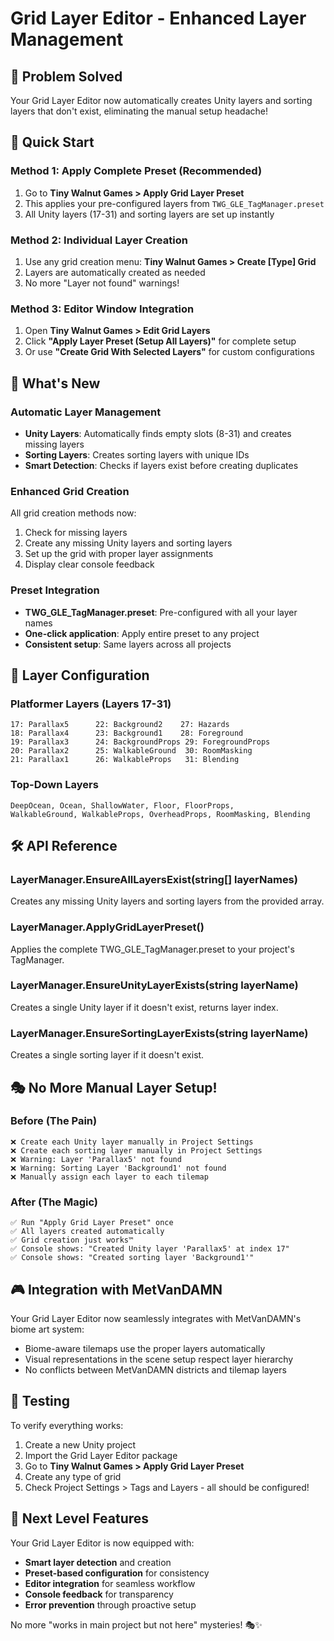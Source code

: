 # Grid Layer Editor - Enhanced Layer Management

## 🎯 Problem Solved
Your Grid Layer Editor now automatically creates Unity layers and sorting layers that don't exist, eliminating the manual setup headache!

## 🚀 Quick Start

### Method 1: Apply Complete Preset (Recommended)
1. Go to **Tiny Walnut Games > Apply Grid Layer Preset**
2. This applies your pre-configured layers from `TWG_GLE_TagManager.preset`
3. All Unity layers (17-31) and sorting layers are set up instantly

### Method 2: Individual Layer Creation
1. Use any grid creation menu: **Tiny Walnut Games > Create [Type] Grid**
2. Layers are automatically created as needed
3. No more "Layer not found" warnings!

### Method 3: Editor Window Integration
1. Open **Tiny Walnut Games > Edit Grid Layers**
2. Click **"Apply Layer Preset (Setup All Layers)"** for complete setup
3. Or use **"Create Grid With Selected Layers"** for custom configurations

## 🔧 What's New

### Automatic Layer Management
- **Unity Layers**: Automatically finds empty slots (8-31) and creates missing layers
- **Sorting Layers**: Creates sorting layers with unique IDs
- **Smart Detection**: Checks if layers exist before creating duplicates

### Enhanced Grid Creation
All grid creation methods now:
1. Check for missing layers
2. Create any missing Unity layers and sorting layers
3. Set up the grid with proper layer assignments
4. Display clear console feedback

### Preset Integration
- **TWG_GLE_TagManager.preset**: Pre-configured with all your layer names
- **One-click application**: Apply entire preset to any project
- **Consistent setup**: Same layers across all projects

## 🎨 Layer Configuration

### Platformer Layers (Layers 17-31)
```
17: Parallax5      22: Background2    27: Hazards
18: Parallax4      23: Background1    28: Foreground
19: Parallax3      24: BackgroundProps 29: ForegroundProps
20: Parallax2      25: WalkableGround  30: RoomMasking
21: Parallax1      26: WalkableProps   31: Blending
```

### Top-Down Layers
```
DeepOcean, Ocean, ShallowWater, Floor, FloorProps,
WalkableGround, WalkableProps, OverheadProps, RoomMasking, Blending
```

## 🛠️ API Reference

### LayerManager.EnsureAllLayersExist(string[] layerNames)
Creates any missing Unity layers and sorting layers from the provided array.

### LayerManager.ApplyGridLayerPreset()
Applies the complete TWG_GLE_TagManager.preset to your project's TagManager.

### LayerManager.EnsureUnityLayerExists(string layerName)
Creates a single Unity layer if it doesn't exist, returns layer index.

### LayerManager.EnsureSortingLayerExists(string layerName)
Creates a single sorting layer if it doesn't exist.

## 🎭 No More Manual Layer Setup!

### Before (The Pain)
```
❌ Create each Unity layer manually in Project Settings
❌ Create each sorting layer manually in Project Settings
❌ Warning: Layer 'Parallax5' not found
❌ Warning: Sorting Layer 'Background1' not found
❌ Manually assign each layer to each tilemap
```

### After (The Magic)
```
✅ Run "Apply Grid Layer Preset" once
✅ All layers created automatically
✅ Grid creation just works™
✅ Console shows: "Created Unity layer 'Parallax5' at index 17"
✅ Console shows: "Created sorting layer 'Background1'"
```

## 🎮 Integration with MetVanDAMN

Your Grid Layer Editor now seamlessly integrates with MetVanDAMN's biome art system:
- Biome-aware tilemaps use the proper layers automatically
- Visual representations in the scene setup respect layer hierarchy
- No conflicts between MetVanDAMN districts and tilemap layers

## 🧪 Testing

To verify everything works:
1. Create a new Unity project
2. Import the Grid Layer Editor package
3. Go to **Tiny Walnut Games > Apply Grid Layer Preset**
4. Create any type of grid
5. Check Project Settings > Tags and Layers - all should be configured!

## 🎯 Next Level Features

Your Grid Layer Editor is now equipped with:
- **Smart layer detection** and creation
- **Preset-based configuration** for consistency
- **Editor integration** for seamless workflow
- **Console feedback** for transparency
- **Error prevention** through proactive setup

No more "works in main project but not here" mysteries! 🎭✨
